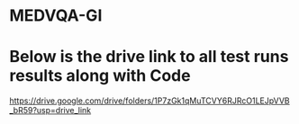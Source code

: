 # MEDVQA-GI
# Below is the drive link to all test runs results along with Code
https://drive.google.com/drive/folders/1P7zGk1qMuTCVY6RJRcO1LEJpVVB_bR59?usp=drive_link
